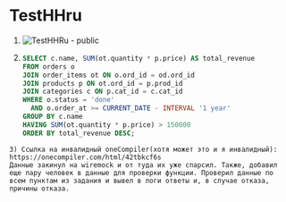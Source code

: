 # TestHHru

1) ![TestHHRu - public](https://github.com/user-attachments/assets/53f4a5e4-9297-4229-9454-39abb6d63106)
  
2)
   ```sql
   SELECT c.name, SUM(ot.quantity * p.price) AS total_revenue 
   FROM orders o 
   JOIN order_items ot ON o.ord_id = od.ord_id 
   JOIN products p ON ot.ord_id = p.prod_id 
   JOIN categories c ON p.cat_id = c.cat_id 
   WHERE o.status = 'done'
     AND o.order_at >= CURRENT_DATE - INTERVAL '1 year' 
   GROUP BY c.name
   HAVING SUM(ot.quantity * p.price) > 150000
   ORDER BY total_revenue DESC; 
  ```
3) Ссылка на инвалидный oneCompiler(хотя может это и я инвалидный): https://onecompiler.com/html/42tbkcf6s
Данные закинул на wiremock и от туда их уже спарсил. Также, добавил еще пару человек в данные для проверки функции. Проверил данные по всем пунктам из задания и вывел в логи ответы и, в случае отказа, причины отказа.
